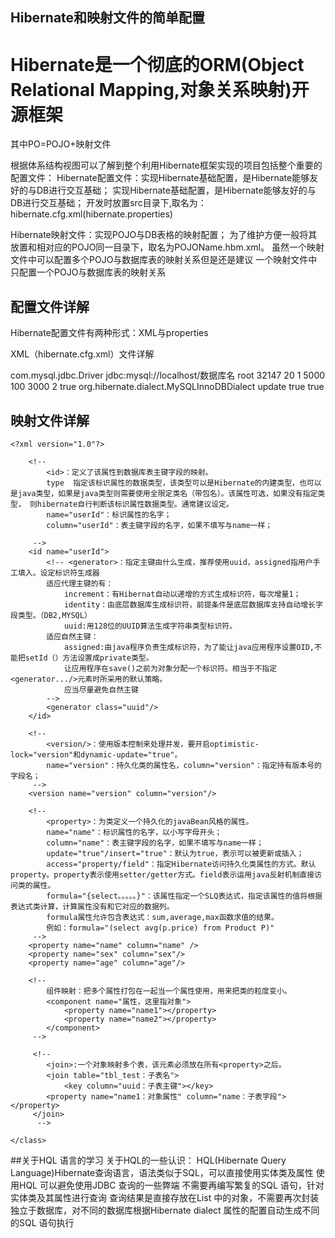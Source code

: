 ##  Hibernate和映射文件的简单配置
   # Hibernate是一个彻底的ORM(Object Relational Mapping,对象关系映射)开源框架
   其中PO=POJO+映射文件

   根据体系结构视图可以了解到整个利用Hibernate框架实现的项目包括整个重要的配置文件：
Hibernate配置文件：实现Hibernate基础配置，是Hibernate能够友好的与DB进行交互基础；
实现Hibernate基础配置，是Hibernate能够友好的与DB进行交互基础；
开发时放置src目录下,取名为：hibernate.cfg.xml(hibernate.properties)

   Hibernate映射文件：实现POJO与DB表格的映射配置；
 为了维护方便一般将其放置和相对应的POJO同一目录下，取名为POJOName.hbm.xml。
虽然一个映射文件中可以配置多个POJO与数据库表的映射关系但是还是建议
一个映射文件中只配置一个POJO与数据库表的映射关系

 ## 配置文件详解
   Hibernate配置文件有两种形式：XML与properties

   XML（hibernate.cfg.xml）文件详解
 <?xml version="1.0" encoding="GBK"?>  
<!-- 指定Hibernate配置文件的DTD信息 -->  
<!DOCTYPE hibernate-configuration PUBLIC  
    "-//Hibernate/Hibernate Configuration DTD 3.0//EN"  
    "http://www.hibernate.org/dtd/hibernate-configuration-3.0.dtd">  
<!-- hibernate- configuration是连接配置文件的根元素 -->  
<hibernate-configuration>  
    <session-factory>  
        <!-- 指定连接数据库所用的驱动 -->  
        <property name="connection.driver_class">com.mysql.jdbc.Driver</property>  
        <!-- 指定连接数据库的url，hibernate连接的数据库名 -->  
        <property name="connection.url">jdbc:mysql://localhost/数据库名</property>  
        <!-- 指定连接数据库的用户名 -->  
        <property name="connection.username">root</property>  
        <!-- 指定连接数据库的密码 -->  
        <property name="connection.password">32147</property>  
        <!-- 指定连接池里最大连接数 -->  
        <property name="hibernate.c3p0.max_size">20</property>  
        <!-- 指定连接池里最小连接数 -->  
        <property name="hibernate.c3p0.min_size">1</property>  
        <!-- 指定连接池里连接的超时时长 -->  
        <property name="hibernate.c3p0.timeout">5000</property>  
        <!-- 指定连接池里最大缓存多少个Statement对象 -->  
        <property name="hibernate.c3p0.max_statements">100</property>  
        <property name="hibernate.c3p0.idle_test_period">3000</property>  
        <property name="hibernate.c3p0.acquire_increment">2</property>  
        <property name="hibernate.c3p0.validate">true</property>  
        <!-- 指定数据库方言 -->  
        <property name="dialect">org.hibernate.dialect.MySQLInnoDBDialect</property>  
        <!-- 根据需要自动创建数据表 -->  
        <property name="hbm2ddl.auto">update</property>  
        <!-- 显示Hibernate持久化操作所生成的SQL -->  
        <property name="show_sql">true</property>  
        <!-- 将SQL脚本进行格式化后再输出 -->  
        <property name="hibernate.format_sql">true</property>  
        <!-- 罗列所有的映射文件 -->  
        <mapping resource="映射文件路径/News.hbm.xml"/>  
    </session-factory>  
</hibernate-configuration> 


 ## 映射文件详解 
    <?xml version="1.0"?>  
<!DOCTYPE hibernate-mapping PUBLIC   
    "-//Hibernate/Hibernate Mapping DTD 3.0//EN"  
    "http://www.hibernate.org/dtd/hibernate-mapping-3.0.dtd">      
<!--   
    <hibernate-mapping>一般不去配置，采用默认即可。  
    schema:指定映射数据库的schema(模式/数据库)，如果指定该属性，则表名会自动添加该schema前缀  
    package:指定包前缀 指定持久化类所在的包名 这样之后calss子元素中就不必使用全限定性的类名  
    default-cascade="none"：默认的级联风格，表与表联动。  
    default-lazy="true"：默认延迟加载  
 -->  
<hibernate-mapping>  
    <!--   
        <class>：使用class元素定义一个持久化类。  
        name="cn.javass.user.vo.UserModel"：持久化类的java全限定名；  
        table="tbl_user"：对应数据库表名，默认持久化类名作为表名；  
        proxy:指定一个接口，在延迟装载时作为代理使用，也可在这里指定该类自己的名字。  
        mutable="true"：默认为true，设置为false时则不可以被应用程序更新或删除，等价于所有<property>元素的update属性为false，表示整个实例不能被更新。  
        dynamic-insert="false"：默认为false，动态修改那些有改变过的字段，而不用修改所有字段；  
        dynamic-update="false"：默认为false，动态插入非空值字段；  
        select-before-update="false"：默认为false，在修改之前先做一次查询，与用户的值进行对比，有变化都会真正更新；  
        optimistic-lock="version"：默认为version(检查version/timestamp字段)，取值：all(检查全部字段)、dirty(只检查修改过的字段)；  
                                   none(不使用乐观锁定)，此参数主要用来处理并发，每条值都有固定且唯一的版本，版本为最新时才能执行操作；  
        如果需要采用继承映射，则class元素下还会增加<subclass.../>元素等用于定义子类。  
     -->  
    <class name="cn.javass.user.vo.UserModel" table="tbl_user" >  
          
        <!--   
            <id>：定义了该属性到数据库表主键字段的映射。  
            type  指定该标识属性的数据类型，该类型可以是Hibernate的内建类型，也可以是java类型，如果是java类型则需要使用全限定类名（带包名）。该属性可选，如果没有指定类型， 则hibernate自行判断该标识属性数据类型。通常建议设定。  
            name="userId"：标识属性的名字；  
            column="userId"：表主键字段的名字，如果不填写与name一样；  
              
         -->  
        <id name="userId">  
            <!-- <generator>：指定主键由什么生成，推荐使用uuid，assigned指用户手工填入。设定标识符生成器  
            适应代理主键的有：  
                increment：有Hibernat自动以递增的方式生成标识符，每次增量1；  
                identity：由底层数据库生成标识符，前提条件是底层数据库支持自动增长字段类型。（DB2,MYSQL）  
                uuid:用128位的UUID算法生成字符串类型标识符。  
            适应自然主键：  
                assigned:由java程序负责生成标识符，为了能让java应用程序设置OID,不能把setId（）方法设置成private类型。  
                让应用程序在save()之前为对象分配一个标识符。相当于不指定<generator.../>元素时所采用的默认策略。  
                应当尽量避免自然主键  
            -->  
            <generator class="uuid"/>  
        </id>  
          
        <!--   
            <version/>：使用版本控制来处理并发，要开启optimistic-lock="version"和dynamic-update="true"。  
            name="version"：持久化类的属性名，column="version"：指定持有版本号的字段名；  
         -->  
        <version name="version" column="version"/>  
          
        <!--   
            <property>：为类定义一个持久化的javaBean风格的属性。  
            name="name"：标识属性的名字，以小写字母开头；  
            column="name"：表主键字段的名字，如果不填写与name一样；  
            update="true"/insert="true"：默认为true，表示可以被更新或插入；  
            access="property/field"：指定Hibernate访问持久化类属性的方式。默认property。property表示使用setter/getter方式。field表示运用java反射机制直接访问类的属性。  
            formula="{select。。。。。}"：该属性指定一个SLQ表达式，指定该属性的值将根据表达式类计算，计算属性没有和它对应的数据列。  
            formula属性允许包含表达式：sum,average,max函数求值的结果。  
            例如：formula="(select avg(p.price) from Product P)"  
         -->  
        <property name="name" column="name" />  
        <property name="sex" column="sex"/>  
        <property name="age" column="age"/>  
          
        <!--   
            组件映射：把多个属性打包在一起当一个属性使用，用来把类的粒度变小。  
            <component name="属性，这里指对象">  
                <property name="name1"></property>  
                <property name="name2"></property>  
            </component>  
         -->  
           
         <!--   
            <join>:一个对象映射多个表，该元素必须放在所有<property>之后。  
            <join table="tbl_test：子表名">  
                <key column="uuid：子表主键"></key>  
            <property name="name1：对象属性" column="name：子表字段"></property>  
         </join>  
          -->  
           
    </class>    
</hibernate-mapping>


##关于HQL 语言的学习
  关于HQL的一些认识：
 HQL(Hibernate Query Language)Hibernate查询语言，语法类似于SQL，可以直接使用实体类及属性
     使用HQL 可以避免使用JDBC 查询的一些弊端
不需要再编写繁复的SQL 语句，针对实体类及其属性进行查询
 查询结果是直接存放在List 中的对象，不需要再次封装
独立于数据库，对不同的数据库根据Hibernate dialect 属性的配置自动生成不同的SQL 语句执行
  
 
